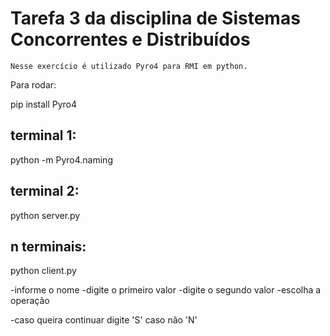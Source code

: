 # Tarefa 3 da disciplina de Sistemas Concorrentes e Distribuídos
    Nesse exercício é utilizado Pyro4 para RMI em python.

Para rodar:

pip install Pyro4

## terminal 1:

python -m Pyro4.naming

## terminal 2:

python server.py

## n terminais:

python client.py

-informe o nome
-digite o primeiro valor
-digite o segundo valor
-escolha a operação

-caso queira continuar digite 'S' caso não 'N'